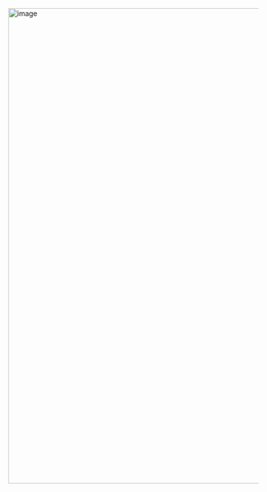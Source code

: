<img width="957" alt="image" src="https://github.com/RevadiSundaram/ICodeThis-Projects/assets/47391816/4a84e6b0-bbd4-4142-8afe-1291d015bc49">
